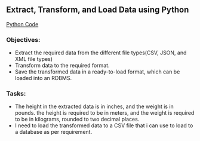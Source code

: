 ## Extract, Transform, and Load Data using Python
[Python Code](https://github.com/alireza-gharibi/Portfolio/blob/main/ETL%20Project%201/ETL%20people%20height%20and%20weight.ipynb)

### Objectives:

- Extract the required data from the different file types(CSV, JSON, and XML file types)
- Transform data to the required format.
- Save the transformed data in a ready-to-load format, which can be loaded into an RDBMS.

### Tasks:
- The height in the extracted data is in inches, and the weight is in pounds.  the height is required to be in meters, and the weight is required to be in kilograms, rounded to two decimal places.
- I need to load the transformed data to a CSV file that i can use to load to a database as per requirement.
